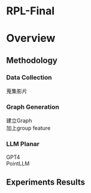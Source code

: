 # RPL-Final

# Overview

## Methodology

### Data Collection
蒐集影片

### Graph Generation
建立Graph  
加上group feature

### LLM Planar
GPT4  
PointLLM  

## Experiments Results

### 

